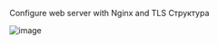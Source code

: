 Configure web server with Nginx and TLS
Структура

![image](https://github.com/user-attachments/assets/56168de0-5efd-4149-a4c0-5d905879908a)





